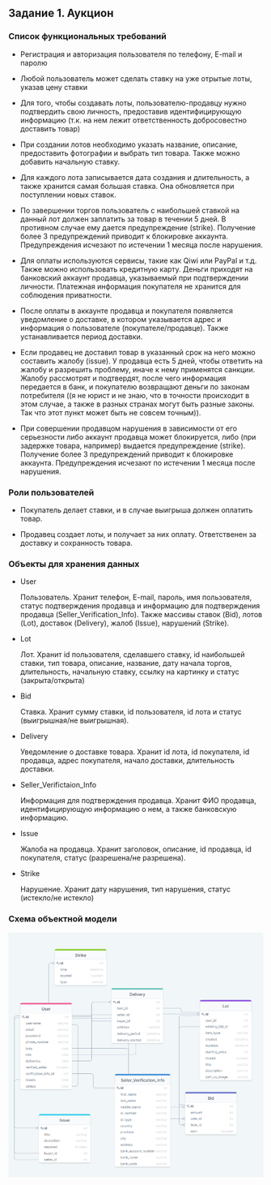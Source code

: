 ## Задание 1. Аукцион

### Список функциональных требований

- Регистрация и авторизация пользователя по телефону, E-mail и паролю

- Любой пользователь может сделать ставку на уже отрытые лоты, указав цену ставки

- Для того, чтобы создавать лоты, пользователю-продавцу нужно подтвердить свою личность, предоставив идентифицирующую информацию (т.к. на нем лежит ответственность добросовестно доставить товар)

- При создании лотов необходимо указать название, описание, предоставить фотографии и выбрать тип товара. Также можно добавить начальную ставку.

- Для каждого лота записывается дата создания и длительность, а также хранится самая большая ставка. Она обновляется при поступлении новых ставок.

- По завершении торгов пользователь с наибольшей ставкой на данный лот должен заплатить за товар в течении 5 дней. В противном случае ему дается предупреждение (strike). Получение более 3 предупреждений приводит к блокировке аккаунта. Предупреждения исчезают по истечении 1 месяца после нарушения.

- Для оплаты используются сервисы, такие как Qiwi или PayPal и т.д. Также можно использовать кредитную карту. Деньги приходят на банковский аккаунт продавца, указываемый при подтверждении личности. Платежная информация покупателя не хранится для соблюдения приватности.

- После оплаты в аккаунте продавца и покупателя появляется уведомление о доставке, в котором указывается адрес и информация о пользователе (покупателе/продавце). Также устанавливается период доставки.

- Если продавец не доставил товар в указанный срок на него можно составить жалобу (issue). У продавца есть 5 дней, чтобы ответить на жалобу и разрешить проблему, иначе к нему применятся санкции. Жалобу рассмотрят и подтвердят, после чего информация передается в банк, и покупателю возвращают деньги по законам потребителя ((я не юрист и не знаю, что в точности происходит в этом случае, а также в разных странах могут быть разные законы. Так что этот пункт может быть не совсем точным)).

- При совершении продавцом нарушения в зависимости от его серьезности либо аккаунт продавца может блокируется, либо (при задержке товара, например) выдается предупреждение (strike). Получение более 3 предупреждений приводит к блокировке аккаунта. Предупреждения исчезают по истечении 1 месяца после нарушения.
 
 ### Роли пользователей

- Покупатель делает ставки, и в случае выигрыша должен оплатить товар.

- Продавец создает лоты, и получает за них оплату. Ответственен за доставку и сохранность товара.

### Объекты для хранения данных

- User

  Пользователь. Хранит телефон, E-mail, пароль, имя пользователя, статус подтверждения продавца и информацию для подтверждения продавца (Seller_Verification_Info). Также массивы ставок (Bid), лотов (Lot), доставок (Delivery), жалоб (Issue), нарушений (Strike).

- Lot

  Лот. Хранит id пользователя, сделавшего ставку, id наибольшей ставки, тип товара, описание, название, дату начала торгов, длительность, начальную ставку, ссылку на картинку и статус (закрыта/открыта)

- Bid

  Ставка. Хранит сумму ставки, id пользователя, id лота и статус (выигрышная/не выигрышная).

- Delivery

  Уведомление о доставке товара. Хранит id лота, id покупателя, id продавца, адрес покупателя, начало доставки, длительность доставки.

- Seller_Verifictaion_Info

  Информация для подтверждения продавца. Хранит ФИО продавца, идентифицирующую информацию о нем, а также банковскую информацию.

- Issue

  Жалоба на продавца. Хранит заголовок, описание, id продавца, id покупателя, статус (разрешена/не разрешена).

- Strike

  Нарушение. Хранит дату нарушения, тип нарушения, статус (истекло/не истекло)

### Схема объектной модели
![schema.png](schema.png)
